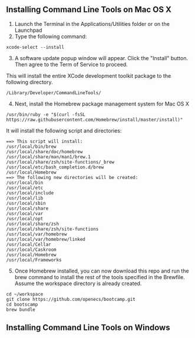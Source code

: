 ## Installing Command Line Tools on Mac OS X

1. Launch the Terminal in the Applications/Utilities folder or on the Launchpad
2. Type the following command:

```
xcode-select --install
```

3. A software update popup window will appear. Click the "Install" button. Then agree to the Term of Service to proceed.

This will install the entire XCode development toolkit package to the following directory.
```
/Library/Developer/CommandLineTools/
```
4. Next, install the Homebrew package management system for Mac OS X
```
/usr/bin/ruby -e "$(curl -fsSL https://raw.githubusercontent.com/Homebrew/install/master/install)"
```

It will install the following script and directories:
```
==> This script will install:
/usr/local/bin/brew
/usr/local/share/doc/homebrew
/usr/local/share/man/man1/brew.1
/usr/local/share/zsh/site-functions/_brew
/usr/local/etc/bash_completion.d/brew
/usr/local/Homebrew
==> The following new directories will be created:
/usr/local/bin
/usr/local/etc
/usr/local/include
/usr/local/lib
/usr/local/sbin
/usr/local/share
/usr/local/var
/usr/local/opt
/usr/local/share/zsh
/usr/local/share/zsh/site-functions
/usr/local/var/homebrew
/usr/local/var/homebrew/linked
/usr/local/Cellar
/usr/local/Caskroom
/usr/local/Homebrew
/usr/local/Frameworks
```
5. Once Homebrew installed, you can now download this repo and run the brew command to install the rest of the tools specified in the Brewfile. Assume the workspace directory is already created.
```
cd ~/workspace
git clone https://github.com/openecs/bootcamp.git
cd bootscamp
brew bundle
```


## Installing Command Line Tools on Windows


